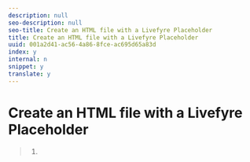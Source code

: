```yaml
---
description: null
seo-description: null
seo-title: Create an HTML file with a Livefyre Placeholder
title: Create an HTML file with a Livefyre Placeholder
uuid: 001a2d41-ac56-4a86-8fce-ac695d65a83d
index: y
internal: n
snippet: y
translate: y
---
```


# Create an HTML file with a Livefyre Placeholder



>1.
